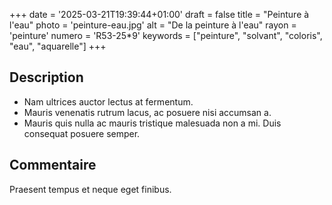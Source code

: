 +++
date = '2025-03-21T19:39:44+01:00'
draft = false
title = "Peinture à l'eau"
photo = 'peinture-eau.jpg'
alt = "De la peinture à l'eau"
rayon = 'peinture'
numero = 'R53-25*9'
keywords = ["peinture", "solvant", "coloris", "eau", "aquarelle"]
+++

## Description
- Nam ultrices auctor lectus at fermentum. 
- Mauris venenatis rutrum lacus, ac posuere nisi accumsan a. 
- Mauris quis nulla ac mauris tristique malesuada non a mi.
Duis consequat posuere semper. 

## Commentaire
Praesent tempus et neque eget finibus.